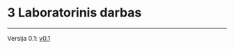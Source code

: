 # 3 Laboratorinis darbas
---

Versija 0.1: [v0.1](https://github.com/Rusliz/3-darbas/blob/v0.1/main.cpp)
